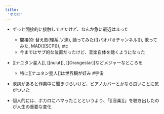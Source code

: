 ```yaml
---
title:
 'ボカロ'
---
```


- ずっと間接的に接触してきたけど、なんか急に最近はまった
    - 間接的: 替え歌(理系,ソ連), 踊ってみた([[パオパオチャンネル]]), 歌ってみた, MAD([[SCP]]), etc
    - 今まではサブ的な位置だったけど、音楽自体を聴くようになった
- [[ナユタン星人]], [[nulut]], [[Orangestar]]などメジャーなところを
    - 特に[[ナユタン星人]]は世界観が好み #宇宙
- 歌詞があると作業中に聞きづらいけど、ピアノカバーとかなら良いことに気がついた

- 個人的には、ボカロにハマったことというより、「[[音楽]]」を聴き出したのが人生の重要な変化